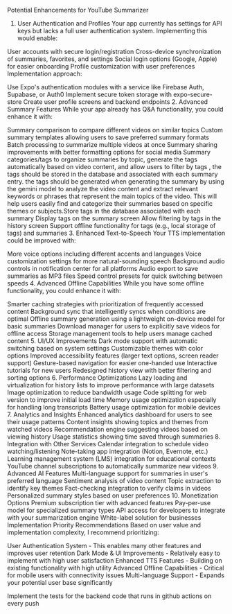 Potential Enhancements for YouTube Summarizer
1. User Authentication and Profiles
Your app currently has settings for API keys but lacks a full user authentication system. Implementing this would enable:

User accounts with secure login/registration
Cross-device synchronization of summaries, favorites, and settings
Social login options (Google, Apple) for easier onboarding
Profile customization with user preferences
Implementation approach:

Use Expo's authentication modules with a service like Firebase Auth, Supabase, or Auth0
Implement secure token storage with expo-secure-store
Create user profile screens and backend endpoints
2. Advanced Summary Features
While your app already has Q&A functionality, you could enhance it with:

Summary comparison to compare different videos on similar topics
Custom summary templates allowing users to save preferred summary formats
Batch processing to summarize multiple videos at once
Summary sharing improvements with better formatting options for social media
Summary categories/tags to organize summaries by topic, generate the tags automatically based on video content, and allow users to filter by tags , the tags should be stored in the database and associated with each summary entry. the tags should be generated when generating the summary by using the gemini model to analyze the video content and extract relevant keywords or phrases that represent the main topics of the video. This will help users easily find and categorize their summaries based on specific themes or subjects.Store tags in the database associated with each summary
Display tags on the summary screen
Allow filtering by tags in the history screen
Support offline functionality for tags (e.g., local storage of tags) and summaries
3. Enhanced Text-to-Speech
Your TTS implementation could be improved with:

More voice options including different accents and languages
Voice customization settings for more natural-sounding speech
Background audio controls in notification center for all platforms
Audio export to save summaries as MP3 files
Speed control presets for quick switching between speeds
4. Advanced Offline Capabilities
While you have some offline functionality, you could enhance it with:

Smarter caching strategies with prioritization of frequently accessed content
Background sync that intelligently syncs when conditions are optimal
Offline summary generation using a lightweight on-device model for basic summaries
Download manager for users to explicitly save videos for offline access
Storage management tools to help users manage cached content
5. UI/UX Improvements
Dark mode support with automatic switching based on system settings
Customizable themes with color options
Improved accessibility features (larger text options, screen reader support)
Gesture-based navigation for easier one-handed use
Interactive tutorials for new users
Redesigned history view with better filtering and sorting options
6. Performance Optimizations
Lazy loading and virtualization for history lists to improve performance with large datasets
Image optimization to reduce bandwidth usage
Code splitting for web version to improve initial load time
Memory usage optimization especially for handling long transcripts
Battery usage optimization for mobile devices
7. Analytics and Insights
Enhanced analytics dashboard for users to see their usage patterns
Content insights showing topics and themes from watched videos
Recommendation engine suggesting videos based on viewing history
Usage statistics showing time saved through summaries
8. Integration with Other Services
Calendar integration to schedule video watching/listening
Note-taking app integration (Notion, Evernote, etc.)
Learning management system (LMS) integration for educational contexts
YouTube channel subscriptions to automatically summarize new videos
9. Advanced AI Features
Multi-language support for summaries in user's preferred language
Sentiment analysis of video content
Topic extraction to identify key themes
Fact-checking integration to verify claims in videos
Personalized summary styles based on user preferences
10. Monetization Options
Premium subscription tier with advanced features
Pay-per-use model for specialized summary types
API access for developers to integrate with your summarization engine
White-label solution for businesses
Implementation Priority Recommendations
Based on user value and implementation complexity, I recommend prioritizing:

User Authentication System - This enables many other features and improves user retention
Dark Mode & UI Improvements - Relatively easy to implement with high user satisfaction
Enhanced TTS Features - Building on existing functionality with high utility
Advanced Offline Capabilities - Critical for mobile users with connectivity issues
Multi-language Support - Expands your potential user base significantly


Implement the tests for the backend code that runs in github actions on every push